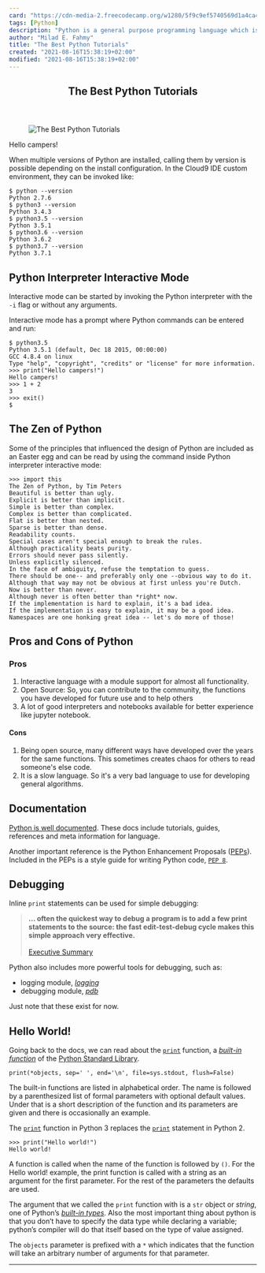 ```yaml
---
card: "https://cdn-media-2.freecodecamp.org/w1280/5f9c9ef5740569d1a4ca4014.jpg"
tags: [Python]
description: "Python is a general purpose programming language which is dyn"
author: "Milad E. Fahmy"
title: "The Best Python Tutorials"
created: "2021-08-16T15:38:19+02:00"
modified: "2021-08-16T15:38:19+02:00"
---
```

<div class="site-wrapper">
<main id="site-main" class="site-main outer">
<div class="inner">
<article class="post-full post tag-python ">
<header class="post-full-header">
<h1 class="post-full-title">The Best Python Tutorials</h1>
</header>
<figure class="post-full-image">
<picture>
<source media="(max-width: 700px)" sizes="1px" srcset="data:image/gif;base64,R0lGODlhAQABAIAAAAAAAP///yH5BAEAAAAALAAAAAABAAEAAAIBRAA7 1w">
<source media="(min-width: 701px)" sizes="(max-width: 800px) 400px,
(max-width: 1170px) 700px,
1400px" srcset="https://cdn-media-2.freecodecamp.org/w1280/5f9c9ef5740569d1a4ca4014.jpg 300w,
https://cdn-media-2.freecodecamp.org/w1280/5f9c9ef5740569d1a4ca4014.jpg 600w,
https://cdn-media-2.freecodecamp.org/w1280/5f9c9ef5740569d1a4ca4014.jpg 1000w,
https://cdn-media-2.freecodecamp.org/w1280/5f9c9ef5740569d1a4ca4014.jpg 2000w">
<img onerror="this.style.display='none'" src="https://cdn-media-2.freecodecamp.org/w1280/5f9c9ef5740569d1a4ca4014.jpg" alt="The Best Python Tutorials">
</picture>
</figure>
<section class="post-full-content">
<div class="post-content medium-migrated-article">
Hello campers!</code></pre><p>When multiple versions of Python are installed, calling them by version is possible depending on the install configuration. In the Cloud9 IDE custom environment, they can be invoked like:</p><pre><code class="language-text">$ python --version
Python 2.7.6
$ python3 --version
Python 3.4.3
$ python3.5 --version
Python 3.5.1
$ python3.6 --version
Python 3.6.2
$ python3.7 --version
Python 3.7.1</code></pre><h2 id="python-interpreter-interactive-mode"><strong>Python Interpreter Interactive Mode</strong></h2><p>Interactive mode can be started by invoking the Python interpreter with the <code>-i</code> flag or without any arguments.</p><p>Interactive mode has a prompt where Python commands can be entered and run:</p><pre><code class="language-text">$ python3.5
Python 3.5.1 (default, Dec 18 2015, 00:00:00)
GCC 4.8.4 on linux
Type "help", "copyright", "credits" or "license" for more information.
&gt;&gt;&gt; print("Hello campers!")
Hello campers!
&gt;&gt;&gt; 1 + 2
3
&gt;&gt;&gt; exit()
$</code></pre><h2 id="the-zen-of-python"><strong>The Zen of Python</strong></h2><p>Some of the principles that influenced the design of Python are included as an Easter egg and can be read by using the command inside Python interpreter interactive mode:</p><pre><code class="language-text">&gt;&gt;&gt; import this
The Zen of Python, by Tim Peters
Beautiful is better than ugly.
Explicit is better than implicit.
Simple is better than complex.
Complex is better than complicated.
Flat is better than nested.
Sparse is better than dense.
Readability counts.
Special cases aren't special enough to break the rules.
Although practicality beats purity.
Errors should never pass silently.
Unless explicitly silenced.
In the face of ambiguity, refuse the temptation to guess.
There should be one-- and preferably only one --obvious way to do it.
Although that way may not be obvious at first unless you're Dutch.
Now is better than never.
Although never is often better than *right* now.
If the implementation is hard to explain, it's a bad idea.
If the implementation is easy to explain, it may be a good idea.
Namespaces are one honking great idea -- let's do more of those!</code></pre><h2 id="pros-and-cons-of-python"><strong>Pros and Cons of Python</strong></h2><h3 id="pros"><strong>Pros</strong></h3><ol><li>Interactive language with a module support for almost all functionality.</li><li>Open Source: So, you can contribute to the community, the functions you have developed for future use and to help others</li><li>A lot of good interpreters and notebooks available for better experience like jupyter notebook.</li></ol><h4 id="cons"><strong>Cons</strong></h4><ol><li>Being open source, many different ways have developed over the years for the same functions. This sometimes creates chaos for others to read someone's else code.</li><li>It is a slow language. So it's a very bad language to use for developing general algorithms.</li></ol><h2 id="documentation"><strong>Documentation</strong></h2><p><a href="https://docs.python.org/3/" rel="nofollow">Python is well documented</a>. These docs include tutorials, guides, references and meta information for language.</p><p>Another important reference is the Python Enhancement Proposals (<a href="https://www.python.org/dev/peps/" rel="nofollow">PEPs</a>). Included in the PEPs is a style guide for writing Python code, <a href="https://www.python.org/dev/peps/pep-0008/" rel="nofollow"><code>PEP 8</code></a>.</p><h2 id="debugging"><strong>Debugging</strong></h2><p>Inline <code>print</code> statements can be used for simple debugging:</p><blockquote><strong><strong>… often the quickest way to debug a program is to add a few print statements to the source: the fast edit-test-debug cycle makes this simple approach very effective.</strong></strong><br><br><a href="https://www.python.org/doc/essays/blurb/" rel="nofollow">Executive Summary</a></blockquote><p>Python also includes more powerful tools for debugging, such as:</p><ul><li>logging module, <a href="https://docs.python.org/3/library/logging.html" rel="nofollow"><em>logging</em></a></li><li>debugging module, <a href="https://docs.python.org/3/library/pdb.html" rel="nofollow"><em>pdb</em></a></li></ul><p>Just note that these exist for now.</p><h2 id="hello-world-"><strong>Hello World!</strong></h2><p>Going back to the docs, we can read about the <a href="https://docs.python.org/3/library/functions.html#print" rel="nofollow"><code>print</code></a> function, a <a href="https://docs.python.org/3/library/functions.html" rel="nofollow"><em>built-in function</em></a> of the <a href="https://docs.python.org/3/library/index.html" rel="nofollow">Python Standard Library</a>.</p><pre><code class="language-text">print(*objects, sep=' ', end='\n', file=sys.stdout, flush=False)</code></pre><p>The built-in functions are listed in alphabetical order. The name is followed by a parenthesized list of formal parameters with optional default values. Under that is a short description of the function and its parameters are given and there is occasionally an example.</p><p>The <a href="https://docs.python.org/3/library/functions.html#print" rel="nofollow"><code>print</code></a> function in Python 3 replaces the <a href="https://docs.python.org/2/reference/simple_stmts.html#print" rel="nofollow"><code>print</code></a> statement in Python 2.</p><pre><code class="language-text">&gt;&gt;&gt; print("Hello world!")
Hello world!</code></pre><p>A function is called when the name of the function is followed by <code>()</code>. For the Hello world! example, the print function is called with a string as an argument for the first parameter. For the rest of the parameters the defaults are used.</p><p>The argument that we called the <code>print</code> function with is a <code>str</code> object or <em>string</em>, one of Python’s <a href="https://docs.python.org/3/library/stdtypes.html#text-sequence-type-str" rel="nofollow"><em>built-in types</em></a>. Also the most important thing about python is that you don’t have to specify the data type while declaring a variable; python’s compiler will do that itself based on the type of value assigned.</p><p>The <code>objects</code> parameter is prefixed with a <code>*</code> which indicates that the function will take an arbitrary number of arguments for that parameter.</p>
</div>
<hr>
</section>
</article>
</div>
</main>
</div>
<!-- Google Tag Manager (noscript) -->
<!-- End Google Tag Manager (noscript) -->

